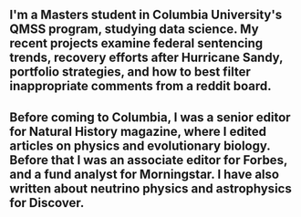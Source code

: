 ## I'm a Masters student in Columbia University's QMSS program, studying data science. My recent projects examine federal sentencing trends, recovery efforts after Hurricane Sandy, portfolio strategies, and how to best filter inappropriate comments from a reddit board. 

## Before coming to Columbia, I was a senior editor for Natural History magazine, where I edited articles on physics and evolutionary biology. Before that I was an associate editor for Forbes, and a fund analyst for Morningstar. I have also written about neutrino physics and astrophysics for Discover.  
 
